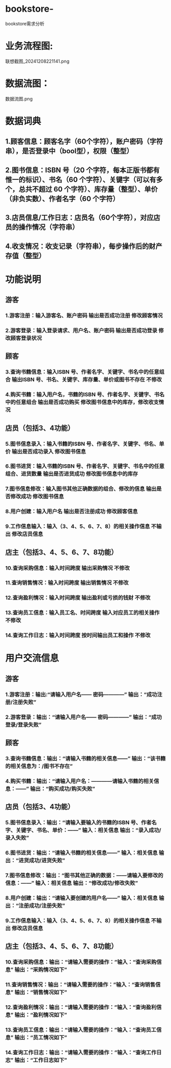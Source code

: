 # bookstore-
bookstore需求分析
# 业务流程图:
联想截图_20241208221141.png

# 数据流图：
数据流图.png


# 数据词典
## 1.顾客信息：顾客名字（60个字符），账户密码（字符串），是否登录中（bool型），权限（整型）
## 2.图书信息：ISBN 号（20 个字符，每本正版书都有惟一的标识）、书名（60 个字符）、关键字（可以有多个，总共不超过 60 个字符）、库存量（整型）、单价（非负实数）、作者名字（60 个字符）
## 3.店员信息/工作日志：店员名（60个字符），对应店员的操作情况（字符串）
## 4.收支情况：收支记录（字符串），每步操作后的财产存值（整型）

# 功能说明

## 游客
### 1.游客注册：输入游客名、账户密码 输出是否成功注册 修改顾客情况
### 2.游客登录：输入登录请求、用户名、账户密码  输出是否成功登录  修改顾客登录状况
## 顾客
### 3.查询书籍信息：输入ISBN 号、作者名字、关键字、书名中的任意组合  输出ISBN 号、书名、关键字、库存量、单价或图书不存在 不修改
### 4.购买书籍：输入用户名，书籍的ISBN 号、作者名字、关键字、书名中的任意组合  输出是否成功购买  修改图书信息中的库存，修改收支情况
## 店员（包括3、4功能）
### 5.图书信息录入：输入书籍的ISBN 号、作者名字、关键字、书名、单价  输出是否成功录入  修改图书信息
### 6.图书进货：输入书籍的ISBN 号、作者名字、关键字、书名中的任意组合、进货数量  输出是否进货成功  修改图书信息中的库存
### 7.图书信息修改：输入图书其他正确数据的组合、修改的信息  输出是否修改成功  修改图书信息
### 8.用户创建：输入用户名 输出是否注册成功  修改顾客信息
### 9.工作信息输入：输入（3、4、5、6、7、8）的相关操作信息  不输出  修改店员信息
## 店主（包括3、4、5、6、7、8功能）
### 10.查询采购信息：输入时间跨度 输出采购情况  不修改
### 11.查询销售情况：输入时间跨度 输出销售情况   不修改
### 12.查询盈利情况：输入时间跨度 输出盈利或亏损的钱财   不修改
### 13.查询员工信息：输入员工名、时间跨度 输入对应员工的相关操作   不修改
### 14.查询工作日志：输入时间跨度 按时间输出员工和操作   不修改

# 用户交流信息
## 游客
### 1.游客注册：输出:“请输入用户名—— 密码————”  输出：“成功注册/注册失败” 
### 2.游客登录：输出：“请输入用户名—— 密码————”  输出：“成功登录/登录失败”  
## 顾客
### 3.查询书籍信息：输出：“请输入书籍的相关信息——”  输出：“该书籍的相关信息为：/图书不存在” 
### 4.购买书籍：输出：“请输入用户名：————请输入书籍的相关信息：——”  输出：“购买成功/购买失败”  
## 店员（包括3、4功能）
### 5.图书信息录入：输出：“请输入要输入的书籍的ISBN 号、作者名字、关键字、书名、单价：——” 输入：相关信息 输出：“录入成功/录入失败”  
### 6.图书进货：输出：“请输入书籍的相关信息——” 输入：相关信息   输出：“进货成功/进货失败”  
### 7.图书信息修改：输出：“图书其他正确的数据：——请输入要修改的信息：——”  输入：相关信息  输出：“修改成功/修改失败”  
### 8.用户创建：输出：“请输入要创建的用户名——” 输入：相关信息  输出：“注册成功/注册失败”  
### 9.工作信息输入：输入（3、4、5、6、7、8）的相关操作信息  不输出  修改店员信息
## 店主（包括3、4、5、6、7、8功能）
### 10.查询采购信息：输出：“请输入需要的操作：”输入：“查询采购信息” 输出：“采购情况如下”  
### 11.查询销售情况：输出：“请输入需要的操作：”输入：“查询销售信息” 输出：“销售情况如下”  
### 12.查询盈利情况：输出：“请输入需要的操作：”输入：“查询盈利信息” 输出：“盈利情况如下”  
### 13.查询员工信息：输出：“请输入需要的操作：”输入：“查询员工信息” 输出：“员工情况如下”  
### 14.查询工作日志：输出：“请输入需要的操作：”输入：“查询工作日志” 输出：“工作日志如下”  
